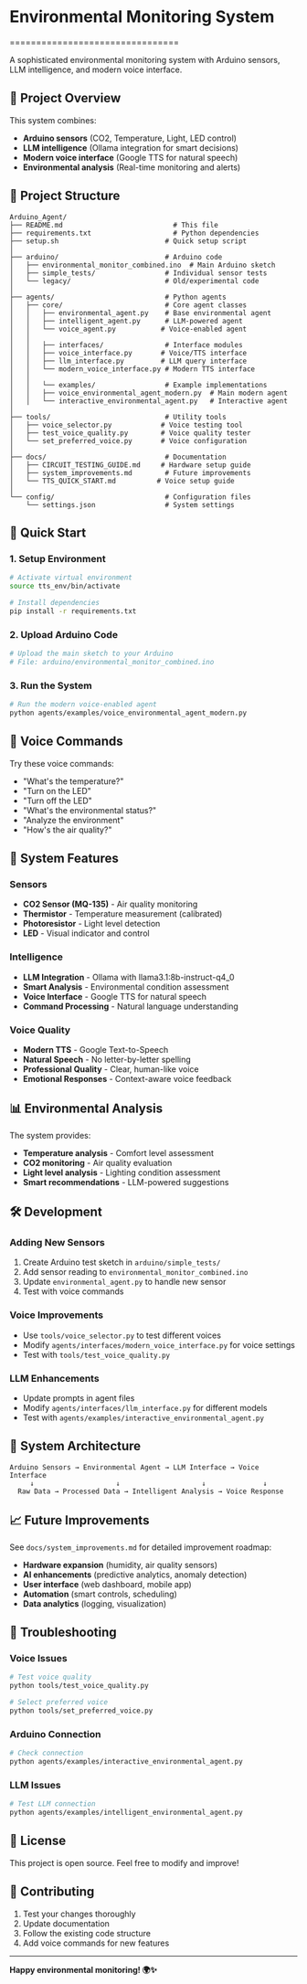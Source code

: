 # Environmental Monitoring System
================================

A sophisticated environmental monitoring system with Arduino sensors, LLM intelligence, and modern voice interface.

## 🎯 Project Overview

This system combines:
- **Arduino sensors** (CO2, Temperature, Light, LED control)
- **LLM intelligence** (Ollama integration for smart decisions)
- **Modern voice interface** (Google TTS for natural speech)
- **Environmental analysis** (Real-time monitoring and alerts)

## 📁 Project Structure

```
Arduino_Agent/
├── README.md                           # This file
├── requirements.txt                    # Python dependencies
├── setup.sh                          # Quick setup script
│
├── arduino/                          # Arduino code
│   ├── environmental_monitor_combined.ino  # Main Arduino sketch
│   ├── simple_tests/                 # Individual sensor tests
│   └── legacy/                       # Old/experimental code
│
├── agents/                           # Python agents
│   ├── core/                         # Core agent classes
│   │   ├── environmental_agent.py    # Base environmental agent
│   │   ├── intelligent_agent.py      # LLM-powered agent
│   │   └── voice_agent.py           # Voice-enabled agent
│   │
│   │   ├── interfaces/               # Interface modules
│   │   ├── voice_interface.py       # Voice/TTS interface
│   │   ├── llm_interface.py         # LLM query interface
│   │   └── modern_voice_interface.py # Modern TTS interface
│   │
│   │   └── examples/                 # Example implementations
│   │   ├── voice_environmental_agent_modern.py  # Main modern agent
│   │   └── interactive_environmental_agent.py   # Interactive agent
│
├── tools/                            # Utility tools
│   ├── voice_selector.py            # Voice testing tool
│   ├── test_voice_quality.py        # Voice quality tester
│   └── set_preferred_voice.py       # Voice configuration
│
├── docs/                             # Documentation
│   ├── CIRCUIT_TESTING_GUIDE.md     # Hardware setup guide
│   ├── system_improvements.md        # Future improvements
│   └── TTS_QUICK_START.md          # Voice setup guide
│
└── config/                           # Configuration files
    └── settings.json                 # System settings
```

## 🚀 Quick Start

### 1. Setup Environment
```bash
# Activate virtual environment
source tts_env/bin/activate

# Install dependencies
pip install -r requirements.txt
```

### 2. Upload Arduino Code
```bash
# Upload the main sketch to your Arduino
# File: arduino/environmental_monitor_combined.ino
```

### 3. Run the System
```bash
# Run the modern voice-enabled agent
python agents/examples/voice_environmental_agent_modern.py
```

## 🎤 Voice Commands

Try these voice commands:
- "What's the temperature?"
- "Turn on the LED"
- "Turn off the LED"
- "What's the environmental status?"
- "Analyze the environment"
- "How's the air quality?"

## 🔧 System Features

### **Sensors**
- **CO2 Sensor (MQ-135)** - Air quality monitoring
- **Thermistor** - Temperature measurement (calibrated)
- **Photoresistor** - Light level detection
- **LED** - Visual indicator and control

### **Intelligence**
- **LLM Integration** - Ollama with llama3.1:8b-instruct-q4_0
- **Smart Analysis** - Environmental condition assessment
- **Voice Interface** - Google TTS for natural speech
- **Command Processing** - Natural language understanding

### **Voice Quality**
- **Modern TTS** - Google Text-to-Speech
- **Natural Speech** - No letter-by-letter spelling
- **Professional Quality** - Clear, human-like voice
- **Emotional Responses** - Context-aware voice feedback

## 📊 Environmental Analysis

The system provides:
- **Temperature analysis** - Comfort level assessment
- **CO2 monitoring** - Air quality evaluation
- **Light level analysis** - Lighting condition assessment
- **Smart recommendations** - LLM-powered suggestions

## 🛠️ Development

### **Adding New Sensors**
1. Create Arduino test sketch in `arduino/simple_tests/`
2. Add sensor reading to `environmental_monitor_combined.ino`
3. Update `environmental_agent.py` to handle new sensor
4. Test with voice commands

### **Voice Improvements**
- Use `tools/voice_selector.py` to test different voices
- Modify `agents/interfaces/modern_voice_interface.py` for voice settings
- Test with `tools/test_voice_quality.py`

### **LLM Enhancements**
- Update prompts in agent files
- Modify `agents/interfaces/llm_interface.py` for different models
- Test with `agents/examples/interactive_environmental_agent.py`

## 🔄 System Architecture

```
Arduino Sensors → Environmental Agent → LLM Interface → Voice Interface
     ↓                    ↓                    ↓              ↓
  Raw Data → Processed Data → Intelligent Analysis → Voice Response
```

## 📈 Future Improvements

See `docs/system_improvements.md` for detailed improvement roadmap:
- **Hardware expansion** (humidity, air quality sensors)
- **AI enhancements** (predictive analytics, anomaly detection)
- **User interface** (web dashboard, mobile app)
- **Automation** (smart controls, scheduling)
- **Data analytics** (logging, visualization)

## 🐛 Troubleshooting

### **Voice Issues**
```bash
# Test voice quality
python tools/test_voice_quality.py

# Select preferred voice
python tools/set_preferred_voice.py
```

### **Arduino Connection**
```bash
# Check connection
python agents/examples/interactive_environmental_agent.py
```

### **LLM Issues**
```bash
# Test LLM connection
python agents/examples/intelligent_environmental_agent.py
```

## 📝 License

This project is open source. Feel free to modify and improve!

## 🤝 Contributing

1. Test your changes thoroughly
2. Update documentation
3. Follow the existing code structure
4. Add voice commands for new features

---

**Happy environmental monitoring! 🌍✨** 